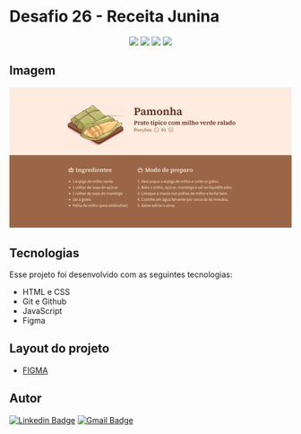 # Desafio 26 - Receita Junina

<p align="center">
  <img src="https://img.shields.io/github/last-commit/jfmacedo91/boracodar/main?color=%239B6647" />
  <img src="https://img.shields.io/github/languages/count/jfmacedo91/boracodar?color=%239B6647" />
  <img src="https://img.shields.io/github/languages/top/jfmacedo91/boracodar?color=%239B6647" />
  <img src="https://img.shields.io/github/languages/code-size/jfmacedo91/boracodar?color=%239B6647" />
</p>

## Imagem

![image](./.github/screenshot.png)

## Tecnologias

Esse projeto foi desenvolvido com as seguintes tecnologias:

- HTML e CSS
- Git e Github
- JavaScript
- Figma

## Layout do projeto

 - [FIGMA](https://www.figma.com/community/file/1255887923488942888)

## Autor

[![Linkedin Badge](https://img.shields.io/badge/-Jean%20Fernandes%20de%20Macedo-0077B5?&logo=Linkedin&link=https://www.linkedin.com/in/jean-fernandes-de-macedo-b843a3194/)](https://www.linkedin.com/in/jfmacedo91/)
[![Gmail Badge](https://img.shields.io/badge/-jfmacedo91@gmail.com-c14438?&logo=Gmail&logoColor=white&link=mailto:jfmacedo91@gmail.com)](mailto:jfmacedo91@gmail.com)